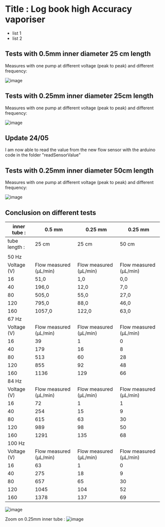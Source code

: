 # Title : Log book high Accuracy vaporiser

- list 1
- list 2

## Tests with 0.5mm inner diameter 25 cm length

Measures with one pump at different voltage (peak to peak) and different frequency: 

![image](https://github.com/vgkinis/high_accuracy_vaporiser_NBI/assets/72393572/9f1d385e-8405-41a2-9753-2356415af098)

## Tests with 0.25mm inner diameter 25cm length

Measures with one pump at different voltage (peak to peak) and different frequency: 

![image](https://github.com/vgkinis/high_accuracy_vaporiser_NBI/assets/72393572/0c760832-68f9-4b99-9ce7-b7d951792574)

## Update 24/05

I am now able to read the value from the new flow sensor with the arduino code in the folder "readSensorValue"

## Tests with 0.25mm inner diameter 50cm length

Measures with one pump at different voltage (peak to peak) and different frequency: 

![image](https://github.com/vgkinis/high_accuracy_vaporiser_NBI/assets/72393572/ed23f4c7-ea4f-4cfd-8489-96aee1461938)

## Conclusion on different tests
| inner tube :  | 0.5 mm                 | 0.25 mm                | 0.25 mm                |
|---------------|------------------------|------------------------|------------------------|
| tube length : | 25 cm                  | 25 cm                  | 50 cm                  |
|               |                        |                        |                        |
| 50 Hz         |                        |                        |                        |
| Voltage (V)   | Flow measured (µL/min) | Flow measured (µL/min) | Flow measured (µL/min) |
| 16            | 51,0                   | 1,0                    | 0,0                    |
| 40            | 196,0                  | 12,0                   | 7,0                    |
| 80            | 505,0                  | 55,0                   | 27,0                   |
| 120           | 795,0                  | 88,0                   | 46,0                   |
| 160           | 1057,0                 | 122,0                  | 63,0                   |
| 67 Hz         |                        |                        |                        |
| Voltage (V)   | Flow measured (µL/min) | Flow measured (µL/min) | Flow measured (µL/min) |
| 16            | 39                     | 1                      | 0                      |
| 40            | 179                    | 16                     | 8                      |
| 80            | 513                    | 60                     | 28                     |
| 120           | 855                    | 92                     | 48                     |
| 160           | 1136                   | 129                    | 66                     |
| 84 Hz         |                        |                        |                        |
| Voltage (V)   | Flow measured (µL/min) | Flow measured (µL/min) | Flow measured (µL/min) |
| 16            | 72                     | 1                      | 1                      |
| 40            | 254                    | 15                     | 9                      |
| 80            | 615                    | 63                     | 30                     |
| 120           | 989                    | 98                     | 50                     |
| 160           | 1291                   | 135                    | 68                     |
| 100 Hz        |                        |                        |                        |
| Voltage (V)   | Flow measured (µL/min) | Flow measured (µL/min) | Flow measured (µL/min) |
| 16            | 63                     | 1                      | 0                      |
| 40            | 275                    | 18                     | 9                      |
| 80            | 657                    | 65                     | 30                     |
| 120           | 1045                   | 104                    | 52                     |
| 160           | 1378                   | 137                    | 69                     |

![image](https://github.com/vgkinis/high_accuracy_vaporiser_NBI/assets/72393572/cf9c2481-09f4-428d-8533-d0548bff0eb8)

Zoom on 0.25mm inner tube : 
![image](https://github.com/vgkinis/high_accuracy_vaporiser_NBI/assets/72393572/e4f06cbb-78b4-4412-b6b9-dff5fdc6b0cd)
